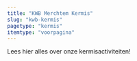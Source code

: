 ```yaml
---
title: "KWB Merchtem Kermis"
slug: "kwb-kermis"
pagetype: "kermis"
itemtype: "voorpagina"
---
```

Lees hier alles over onze kermisactiviteiten!
